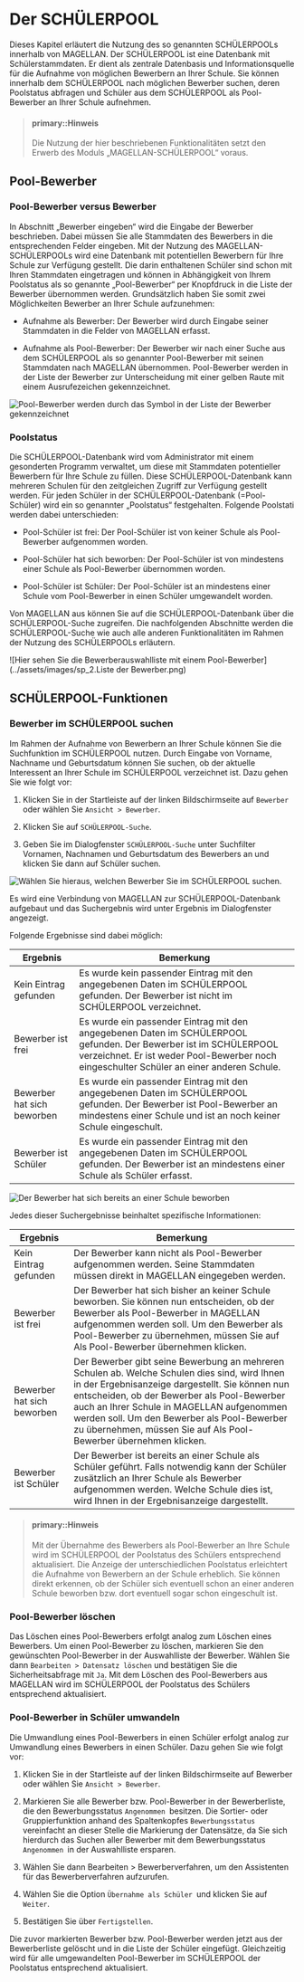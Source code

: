 # Der SCHÜLERPOOL

Dieses Kapitel erläutert die Nutzung des so genannten SCHÜLERPOOLs innerhalb von MAGELLAN. Der SCHÜLERPOOL ist eine Datenbank mit Schülerstammdaten. Er dient als zentrale Datenbasis und Informationsquelle für die Aufnahme von möglichen Bewerbern an Ihrer Schule. Sie können innerhalb dem SCHÜLERPOOL nach möglichen Bewerber suchen, deren Poolstatus abfragen und Schüler aus dem SCHÜLERPOOL als Pool-Bewerber an Ihrer Schule aufnehmen.

> #### primary::Hinweis
>
> Die Nutzung der hier beschriebenen Funktionalitäten setzt den Erwerb des Moduls „MAGELLAN-SCHÜLERPOOL“ voraus.

## Pool-Bewerber

### Pool-Bewerber versus Bewerber

In Abschnitt „Bewerber eingeben“ wird die Eingabe der Bewerber beschrieben. Dabei müssen Sie alle Stammdaten des Bewerbers in die entsprechenden Felder eingeben. Mit der Nutzung des MAGELLAN-SCHÜLERPOOLs wird eine Datenbank mit potentiellen Bewerbern für Ihre Schule zur Verfügung gestellt. Die darin enthaltenen Schüler sind schon mit Ihren Stammdaten eingetragen und können in Abhängigkeit von Ihrem Poolstatus als so genannte „Pool-Bewerber“ per Knopfdruck in die Liste der Bewerber übernommen werden. Grundsätzlich haben Sie somit zwei Möglichkeiten Bewerber an Ihrer Schule aufzunehmen:

* Aufnahme als Bewerber: Der Bewerber wird durch Eingabe seiner Stammdaten in die Felder von MAGELLAN erfasst.

* Aufnahme als Pool-Bewerber: Der Bewerber wir nach einer Suche aus dem SCHÜLERPOOL als so genannter Pool-Bewerber mit seinen Stammdaten nach MAGELLAN übernommen. Pool-Bewerber werden in der Liste der Bewerber zur Unterscheidung mit einer gelben Raute mit einem Ausrufezeichen gekennzeichnet.


![Pool-Bewerber werden durch das Symbol in der Liste der Bewerber gekennzeichnet](../assets/images/sp_1.symbol.png)



### Poolstatus

Die SCHÜLERPOOL-Datenbank wird vom Administrator mit einem gesonderten Programm verwaltet, um diese mit Stammdaten potentieller Bewerbern für Ihre Schule zu füllen. Diese SCHÜLERPOOL-Datenbank kann mehreren Schulen für den zeitgleichen Zugriff zur Verfügung gestellt werden. Für jeden Schüler in der SCHÜLERPOOL-Datenbank (=Pool-Schüler) wird ein so genannter „Poolstatus“ festgehalten. Folgende Poolstati werden dabei unterschieden:

* Pool-Schüler ist frei: Der Pool-Schüler ist von keiner Schule als Pool-Bewerber aufgenommen worden.

* Pool-Schüler hat sich beworben: Der Pool-Schüler ist von mindestens einer Schule als Pool-Bewerber übernommen worden.

* Pool-Schüler ist Schüler: Der Pool-Schüler ist an mindestens einer Schule vom Pool-Bewerber in einen Schüler umgewandelt worden.

Von MAGELLAN aus können Sie auf die SCHÜLERPOOL-Datenbank über die SCHÜLERPOOL-Suche zugreifen. Die nachfolgenden Abschnitte werden die SCHÜLERPOOL-Suche wie auch alle anderen Funktionalitäten im Rahmen der Nutzung des SCHÜLERPOOLs erläutern.

![Hier sehen Sie die Bewerberauswahlliste mit einem Pool-Bewerber](../assets/images/sp_2.Liste der Bewerber.png)

## SCHÜLERPOOL-Funktionen

### Bewerber im SCHÜLERPOOL suchen

Im Rahmen der Aufnahme von Bewerbern an Ihrer Schule können Sie die Suchfunktion im SCHÜLERPOOL nutzen. Durch Eingabe von Vorname, Nachname und Geburtsdatum können Sie suchen, ob der aktuelle Interessent an Ihrer Schule im SCHÜLERPOOL verzeichnet ist. Dazu gehen Sie wie folgt vor:

1. Klicken Sie in der Startleiste auf der linken Bildschirmseite auf `Bewerber` oder wählen Sie `Ansicht > Bewerber`.

2. Klicken Sie auf `SCHÜLERPOOL-Suche`.

3. Geben Sie im Dialogfenster `SCHÜLERPOOL-Suche` unter Suchfilter Vornamen, Nachnamen und Geburtsdatum des Bewerbers an und klicken Sie dann auf Schüler suchen.

![Wählen Sie hieraus, welchen Bewerber Sie im SCHÜLERPOOL suchen.](../assets/images/sp_3.Suche.png)


Es wird eine Verbindung von MAGELLAN zur SCHÜLERPOOL-Datenbank aufgebaut und das Suchergebnis wird unter Ergebnis im Dialogfenster angezeigt.

Folgende Ergebnisse sind dabei möglich:

Ergebnis|Bemerkung
--|--
Kein Eintrag gefunden|Es wurde kein passender Eintrag mit den angegebenen Daten im SCHÜLERPOOL gefunden. Der Bewerber ist nicht im SCHÜLERPOOL verzeichnet.
Bewerber ist frei| Es wurde ein passender Eintrag mit den angegebenen Daten im SCHÜLERPOOL gefunden. Der Bewerber ist im SCHÜLERPOOL verzeichnet. Er ist weder Pool-Bewerber noch eingeschulter Schüler an einer anderen Schule.
Bewerber hat sich beworben|Es wurde ein passender Eintrag mit den angegebenen Daten im SCHÜLERPOOL gefunden. Der Bewerber ist Pool-Bewerber an mindestens einer Schule und ist an noch keiner Schule eingeschult.
Bewerber ist Schüler|Es wurde ein passender Eintrag mit den angegebenen Daten im SCHÜLERPOOL gefunden. Der Bewerber ist an mindestens einer Schule als Schüler erfasst.

![Der Bewerber hat sich bereits an einer Schule beworben](../assets/images/sp_4.Suche.png)

Jedes dieser Suchergebnisse beinhaltet spezifische Informationen:

Ergebnis|Bemerkung
--|--
Kein Eintrag gefunden|Der Bewerber kann nicht als Pool-Bewerber aufgenommen werden. Seine Stammdaten müssen direkt in MAGELLAN eingegeben werden.
Bewerber ist frei|Der Bewerber hat sich bisher an keiner Schule beworben. Sie können nun entscheiden, ob der Bewerber als Pool-Bewerber in MAGELLAN aufgenommen werden soll. Um den Bewerber als Pool-Bewerber zu übernehmen, müssen Sie auf Als Pool-Bewerber übernehmen klicken.
Bewerber hat sich beworben|Der Bewerber gibt seine Bewerbung an mehreren Schulen ab. Welche Schulen dies sind, wird Ihnen in der Ergebnisanzeige dargestellt. Sie können nun entscheiden, ob der Bewerber als Pool-Bewerber auch an Ihrer Schule in MAGELLAN aufgenommen werden soll. Um den Bewerber als Pool-Bewerber zu übernehmen, müssen Sie auf Als Pool-Bewerber übernehmen klicken.
Bewerber ist Schüler|Der Bewerber ist bereits an einer Schule als Schüler geführt. Falls notwendig kann der Schüler zusätzlich an Ihrer Schule als Bewerber aufgenommen werden. Welche Schule dies ist, wird Ihnen in der Ergebnisanzeige dargestellt.

> #### primary::Hinweis
>
> Mit der Übernahme des Bewerbers als Pool-Bewerber an Ihre Schule wird im SCHÜLERPOOL der Poolstatus des Schülers entsprechend aktualisiert. Die Anzeige der unterschiedlichen Poolstatus erleichtert die Aufnahme von Bewerbern an der Schule erheblich. Sie können direkt erkennen, ob der Schüler sich eventuell schon an einer anderen Schule beworben bzw. dort eventuell sogar schon eingeschult ist.

### Pool-Bewerber löschen

Das Löschen eines Pool-Bewerbers erfolgt analog zum Löschen eines Bewerbers. Um einen Pool-Bewerber zu löschen, markieren Sie den gewünschten Pool-Bewerber in der Auswahlliste der Bewerber. Wählen Sie dann `Bearbeiten > Datensatz löschen` und bestätigen Sie die Sicherheitsabfrage mit `Ja`. Mit dem Löschen des Pool-Bewerbers aus MAGELLAN wird im SCHÜLERPOOL der Poolstatus des Schülers entsprechend aktualisiert.

### Pool-Bewerber in Schüler umwandeln

Die Umwandlung eines Pool-Bewerbers in einen Schüler erfolgt analog zur Umwandlung eines Bewerbers in einen Schüler. Dazu gehen Sie wie folgt vor:

1. Klicken Sie in der Startleiste auf der linken Bildschirmseite auf Bewerber oder wählen Sie `Ansicht > Bewerber`.

2. Markieren Sie alle Bewerber bzw. Pool-Bewerber in der Bewerberliste, die den Bewerbungsstatus `Angenommen `besitzen. Die Sortier- oder Gruppierfunktion anhand des Spaltenkopfes `Bewerbungsstatus` vereinfacht an dieser Stelle die Markierung der Datensätze, da Sie sich hierdurch das Suchen aller Bewerber mit dem Bewerbungsstatus `Angenommen `in der Auswahlliste ersparen.

3. Wählen Sie dann Bearbeiten > Bewerberverfahren, um den Assistenten für das Bewerberverfahren aufzurufen.

4. Wählen Sie die Option `Übernahme als Schüler `und klicken Sie auf `Weiter`.

5. Bestätigen Sie über `Fertigstellen`.

Die zuvor markierten Bewerber bzw. Pool-Bewerber werden jetzt aus der Bewerberliste gelöscht und in die Liste der Schüler eingefügt. Gleichzeitig wird für alle umgewandelten Pool-Bewerber im SCHÜLERPOOL der Poolstatus entsprechend aktualisiert.